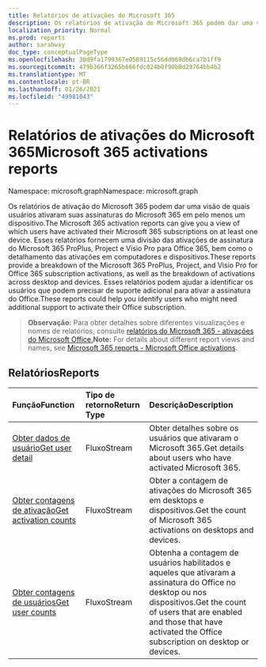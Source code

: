 ```yaml
---
title: Relatórios de ativações do Microsoft 365
description: Os relatórios de ativação do Microsoft 365 podem dar uma visão de quais usuários ativaram suas assinaturas do Microsoft 365 em pelo menos um dispositivo. Esses relatórios fornecem uma divisão das ativações de assinatura do Microsoft 365 ProPlus, Project e Visio Pro para Office 365, bem como o detalhamento das ativações em computadores e dispositivos. Esses relatórios podem ajudar a identificar os usuários que podem precisar de suporte adicional para ativar a assinatura do Office.
localization_priority: Normal
ms.prod: reports
author: sarahwxy
doc_type: conceptualPageType
ms.openlocfilehash: 30d9fa1799367e0589115c56dd069db6ca7b1ff9
ms.sourcegitcommit: 479b366f3265b666fdc024b0f90b8d29764bb4b2
ms.translationtype: MT
ms.contentlocale: pt-BR
ms.lasthandoff: 01/26/2021
ms.locfileid: "49981043"
---
```

# <a name="microsoft-365-activations-reports"></a><span data-ttu-id="cf17e-105">Relatórios de ativações do Microsoft 365</span><span class="sxs-lookup"><span data-stu-id="cf17e-105">Microsoft 365 activations reports</span></span>

<span data-ttu-id="cf17e-106">Namespace: microsoft.graph</span><span class="sxs-lookup"><span data-stu-id="cf17e-106">Namespace: microsoft.graph</span></span>

<span data-ttu-id="cf17e-107">Os relatórios de ativação do Microsoft 365 podem dar uma visão de quais usuários ativaram suas assinaturas do Microsoft 365 em pelo menos um dispositivo.</span><span class="sxs-lookup"><span data-stu-id="cf17e-107">The Microsoft 365 activation reports can give you a view of which users have activated their Microsoft 365 subscriptions on at least one device.</span></span> <span data-ttu-id="cf17e-108">Esses relatórios fornecem uma divisão das ativações de assinatura do Microsoft 365 ProPlus, Project e Visio Pro para Office 365, bem como o detalhamento das ativações em computadores e dispositivos.</span><span class="sxs-lookup"><span data-stu-id="cf17e-108">These reports provide a breakdown of the Microsoft 365 ProPlus, Project, and Visio Pro for Office 365 subscription activations, as well as the breakdown of activations across desktop and devices.</span></span> <span data-ttu-id="cf17e-109">Esses relatórios podem ajudar a identificar os usuários que podem precisar de suporte adicional para ativar a assinatura do Office.</span><span class="sxs-lookup"><span data-stu-id="cf17e-109">These reports could help you identify users who might need additional support to activate their Office subscription.</span></span>

> <span data-ttu-id="cf17e-110">**Observação:** Para obter detalhes sobre diferentes visualizações e nomes de relatórios, consulte [relatórios do Microsoft 365 - ativações do Microsoft Office.](https://support.office.com/client/Office-activations-87c24ae2-82e0-4d1e-be01-c3bcc3f18c60)</span><span class="sxs-lookup"><span data-stu-id="cf17e-110">**Note:** For details about different report views and names, see [Microsoft 365 reports - Microsoft Office activations](https://support.office.com/client/Office-activations-87c24ae2-82e0-4d1e-be01-c3bcc3f18c60).</span></span>

## <a name="reports"></a><span data-ttu-id="cf17e-111">Relatórios</span><span class="sxs-lookup"><span data-stu-id="cf17e-111">Reports</span></span>
| <span data-ttu-id="cf17e-112">Função</span><span class="sxs-lookup"><span data-stu-id="cf17e-112">Function</span></span>                                 | <span data-ttu-id="cf17e-113">Tipo de retorno</span><span class="sxs-lookup"><span data-stu-id="cf17e-113">Return Type</span></span> | <span data-ttu-id="cf17e-114">Descrição</span><span class="sxs-lookup"><span data-stu-id="cf17e-114">Description</span></span>                              |
| :--------------------------------------- | :---------- | :--------------------------------------- |
| [<span data-ttu-id="cf17e-115">Obter dados de usuário</span><span class="sxs-lookup"><span data-stu-id="cf17e-115">Get user detail</span></span>](../api/reportroot-getoffice365activationsuserdetail.md) | <span data-ttu-id="cf17e-116">Fluxo</span><span class="sxs-lookup"><span data-stu-id="cf17e-116">Stream</span></span>      | <span data-ttu-id="cf17e-117">Obter detalhes sobre os usuários que ativaram o Microsoft 365.</span><span class="sxs-lookup"><span data-stu-id="cf17e-117">Get details about users who have activated Microsoft 365.</span></span> |
| [<span data-ttu-id="cf17e-118">Obter contagens de ativação</span><span class="sxs-lookup"><span data-stu-id="cf17e-118">Get activation counts</span></span>](../api/reportroot-getoffice365activationcounts.md) | <span data-ttu-id="cf17e-119">Fluxo</span><span class="sxs-lookup"><span data-stu-id="cf17e-119">Stream</span></span>      | <span data-ttu-id="cf17e-120">Obter a contagem de ativações do Microsoft 365 em desktops e dispositivos.</span><span class="sxs-lookup"><span data-stu-id="cf17e-120">Get the count of Microsoft 365 activations on desktops and devices.</span></span> |
| [<span data-ttu-id="cf17e-121">Obter contagens de usuários</span><span class="sxs-lookup"><span data-stu-id="cf17e-121">Get user counts</span></span>](../api/reportroot-getoffice365activationsusercounts.md) | <span data-ttu-id="cf17e-122">Fluxo</span><span class="sxs-lookup"><span data-stu-id="cf17e-122">Stream</span></span>      | <span data-ttu-id="cf17e-123">Obtenha a contagem de usuários habilitados e aqueles que ativaram a assinatura do Office no desktop ou nos dispositivos.</span><span class="sxs-lookup"><span data-stu-id="cf17e-123">Get the count of users that are enabled and those that have activated the Office subscription on desktop or devices.</span></span> |

